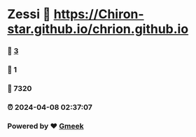 # Zessi :link: https://Chiron-star.github.io/chrion.github.io 
### :page_facing_up: [3](https://Chiron-star.github.io/chrion.github.io/tag.html) 
### :speech_balloon: 1 
### :hibiscus: 7320 
### :alarm_clock: 2024-04-08 02:37:07 
### Powered by :heart: [Gmeek](https://github.com/Meekdai/Gmeek)
